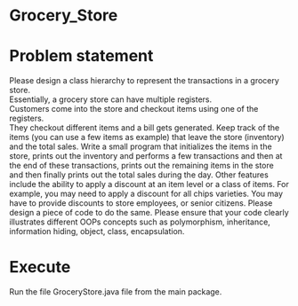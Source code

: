# Grocery_Store
# Problem statement 
Please design a class hierarchy to represent the transactions in a grocery store.  
Essentially, a grocery store can have multiple registers.  
Customers come into the store and checkout items using one of the registers.  
They checkout different items and a bill gets generated.  Keep track of the items (you can use a few items as example) that leave the store (inventory) and the total sales. 
Write a small program that initializes the items in the store, prints out the inventory and performs a few transactions and 
then at the end of these transactions, prints out the remaining items in the store and
then finally prints out the total sales during the day. Other features include the ability to apply a discount at an item level or a class of items. 
For example, you may need to apply a discount for all chips varieties. You may have to provide discounts to store employees, or senior citizens.
Please design a piece of code to do the same. Please ensure that your code clearly illustrates different OOPs concepts such as polymorphism, inheritance, 
information hiding, object, class, encapsulation.

# Execute

Run the file GroceryStore.java file from the main package.
